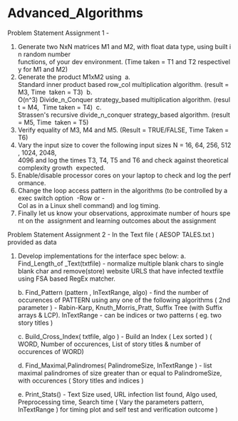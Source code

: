 # Advanced_Algorithms

Problem Statement Assignment 1 - 
1. Generate two NxN matrices M1 and M2, with float data type, using built in random number  functions, of your dev environment. (Time taken = T1 and T2 respectively for M1 and M2)
2. Generate the product M1xM2 using 
      a. Standard inner product based row_col multiplication algorithm. (result = M3, Time  taken = T3) 
      b. O(n^3) Divide_n_Conquer strategy_based multiplication algorithm. (result = M4,  Time taken = T4) 
      c. Strassen's recursive divide_n_conquer strategy_based algorithm. (result = M5, Time  taken = T5)
3. Verify equality of M3, M4 and M5. (Result = TRUE/FALSE, Time Taken = T6)
4. Vary the input size to cover the following input sizes N = 16, 64, 256, 512, 1024, 2048,  4096 and log the times T3, T4, T5 and T6 and check against theoretical complexity growth  expected.
5. Enable/disable processor cores on your laptop to check and log the performance.
6. Change the loop access pattern in the algorithms (to be controlled by a exec switch option  -Row or -Col as in a Linux shell command) and log timing.
7. Finally let us know your observations, approximate number of hours spent on the  assignment and learning outcomes about the assignment


Problem Statement Assignment 2 -
 In the Text file ( AESOP TALES.txt ) provided as data
 
 1. Develop implementations  for the interface spec below: 
    a.  Find_Length_of _Text(txtfile) - normalize multiple blank chars to single blank char and remove(store) website URLS that have infected textfile using FSA based RegEx matcher.
      
    b.  Find_Pattern (pattern , InTextRange,  algo) - find the number of occurences of PATTERN using any one of the following algorithms ( 2nd parameter ) - Rabin-Karp,  Knuth_Morris_Pratt, Suffix Tree (with Suffix arrays & LCP).
 InTextRange - can be indices or two patterns ( eg. two story titles )
 
    c.   Build_Cross_Index( txtfile, algo ) - Build an Index ( Lex sorted ) ( WORD, Number of occurences, List of story titles & number of occurences of WORD)
      
    d.   Find_Maximal,Palindromes( PalindromeSize,  InTextRange ) - list maximal palindromes of size greater than or equal to PalindromeSize, with occurences ( Story titles and indices )
      
    e.   Print_Stats()  - Text Size used, URL infection list found, Algo used, Preprocessing time, Search time ( Vary  the parameters pattern,  InTextRange ) for timing plot and self test and verification outcome )
      
      
